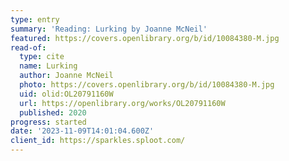 ```yaml
---
type: entry
summary: 'Reading: Lurking by Joanne McNeil'
featured: https://covers.openlibrary.org/b/id/10084380-M.jpg
read-of:
  type: cite
  name: Lurking
  author: Joanne McNeil
  photo: https://covers.openlibrary.org/b/id/10084380-M.jpg
  uid: olid:OL20791160W
  url: https://openlibrary.org/works/OL20791160W
  published: 2020
progress: started
date: '2023-11-09T14:01:04.600Z'
client_id: https://sparkles.sploot.com/
---
```

